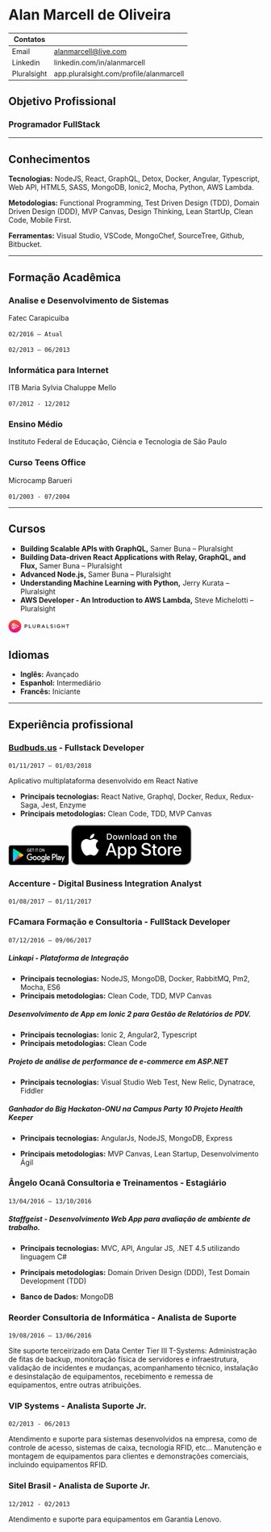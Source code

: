 # Alan Marcell de Oliveira

| Contatos    |                                         |
| ----------- | --------------------------------------- |
| Email       | alanmarcell@live.com                    |
| Linkedin    | linkedin.com/in/alanmarcell             |
| Pluralsight | app.pluralsight.com/profile/alanmarcell |

## Objetivo Profissional

### Programador FullStack

---

## **Conhecimentos**

**Tecnologias:**
NodeJS, React, GraphQL, Detox, Docker, Angular, Typescript, Web API, HTML5, SASS, MongoDB, Ionic2, Mocha, Python, AWS Lambda.

**Metodologias:**
Functional Programming, Test Driven Design (TDD), Domain Driven Design (DDD), MVP Canvas, Design Thinking, Lean StartUp, Clean Code, Mobile First.

**Ferramentas:**
Visual Studio, VSCode, MongoChef, SourceTree, Github, Bitbucket.

---

## Formação Acadêmica

### **Analise e Desenvolvimento de Sistemas**

Fatec Carapicuiba

`02/2016 – Atual`

`02/2013 – 06/2013`

### **Informática para Internet**

ITB Maria Sylvia Chaluppe Mello

`07/2012 - 12/2012`

### **Ensino Médio**

Instituto Federal de Educação, Ciência e Tecnologia de São Paulo

### **Curso Teens Office**

Microcamp Barueri

`01/2003 - 07/2004`

---

## Cursos

* **Building Scalable APIs with GraphQL,** Samer Buna – Pluralsight
* **Building Data-driven React Applications with Relay, GraphQL, and Flux,** Samer Buna – Pluralsight
* **Advanced Node.js,** Samer Buna – Pluralsight
* **Understanding Machine Learning with Python,** Jerry Kurata – Pluralsight
* **AWS Developer - An Introduction to AWS Lambda,** Steve Michelotti – Pluralsight

[![alt text](assets/pluralsight.png 'Pluralsight')](https://app.pluralsight.com/profile/alanmarcell)

## Idiomas

* **Inglês:** Avançado
* **Espanhol:** Intermediário
* **Francês:** Iniciante

---

## Experiência profissional

### **[Budbuds.us](http://budbuds.us/)** - Fullstack Developer

`01/11/2017 – 01/03/2018`

Aplicativo multiplataforma desenvolvido em React Native

* **Principais tecnologias:** React Native, Graphql, Docker, Redux, Redux-Saga, Jest, Enzyme
* **Principais metodologias:** Clean Code, TDD, MVP Canvas

[![alt text](assets/google-play-badge.png 'Android')](https://play.google.com/store/apps/details?id=us.budbuds)
[![alt text](assets/apple-store-badge.svg 'iOS')](https://itunes.apple.com/us/app/budbuds-us/id1112825348)

### **Accenture** - Digital Business Integration Analyst

`01/08/2017 – 01/11/2017`

### **FCamara Formação e Consultoria** - FullStack Developer

`07/12/2016 – 09/06/2017`

##### Linkapi - Plataforma de Integração

* **Principais tecnologias:** NodeJS, MongoDB, Docker, RabbitMQ, Pm2, Mocha, ES6
* **Principais metodologias:** Clean Code, TDD, MVP Canvas

##### Desenvolvimento de App em Ionic 2 para Gestão de Relatórios de PDV.

* **Principais tecnologias:** Ionic 2, Angular2, Typescript
* **Principais metodologias:** Clean Code

##### Projeto de análise de performance de e-commerce em ASP.NET

* **Principais tecnologias:** Visual Studio Web Test, New Relic, Dynatrace, Fiddler

##### Ganhador do Big Hackaton-ONU na Campus Party 10 Projeto Health Keeper

* **Principais tecnologias:** AngularJs, NodeJS, MongoDB, Express

* **Principais metodologias:** MVP Canvas, Lean Startup, Desenvolvimento Ágil

### **Ângelo Ocanã Consultoria e Treinamentos** - Estagiário

`13/04/2016 – 13/10/2016`

##### Staffgeist - Desenvolvimento Web App para avaliação de ambiente de trabalho.

* **Principais tecnologias:** MVC, API, Angular JS, .NET 4.5 utilizando linguagem C#

* **Principais metodologias:** Domain Driven Design (DDD), Test Domain Development (TDD)

* **Banco de Dados:** MongoDB

### **Reorder Consultoria de Informática** - Analista de Suporte

`19/08/2016 – 13/06/2016`

Site suporte terceirizado em Data Center Tier III T-Systems: Administração de fitas de backup, monitoração física de servidores e infraestrutura, validação de incidentes e mudanças, acompanhamento técnico, instalação e desinstalação de equipamentos, recebimento e remessa de equipamentos, entre outras atribuições.

### **VIP Systems** - Analista Suporte Jr.

`02/2013 - 06/2013`

Atendimento e suporte para sistemas desenvolvidos na empresa, como de controle de acesso, sistemas de caixa, tecnologia RFID, etc... Manutenção e montagem de equipamentos para clientes e demonstrações comerciais, incluindo equipamentos RFID.

### **Sitel Brasil** - Analista de Suporte Jr.

`12/2012 - 02/2013`

Atendimento e suporte para equipamentos em Garantia Lenovo.
